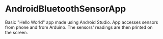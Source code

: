 # AndroidBluetoothSensorApp
Basic "Hello World" app made using Android Studio. App accesses sensors from phone and from Arduino. The sensors' readings are then printed on the screen.
